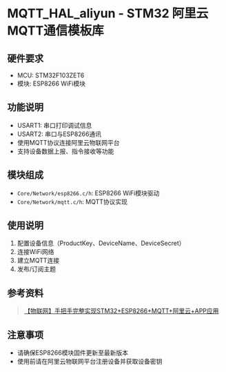 # MQTT_HAL_aliyun - STM32 阿里云MQTT通信模板库

## 硬件要求
- MCU: STM32F103ZET6
- 模块: ESP8266 WiFi模块

## 功能说明
- USART1: 串口打印调试信息
- USART2: 串口与ESP8266通讯
- 使用MQTT协议连接阿里云物联网平台
- 支持设备数据上报、指令接收等功能

## 模块组成
- `Core/Network/esp8266.c/h`: ESP8266 WiFi模块驱动
- `Core/Network/mqtt.c/h`: MQTT协议实现

## 使用说明
1. 配置设备信息（ProductKey、DeviceName、DeviceSecret）
2. 连接WiFi网络
3. 建立MQTT连接
4. 发布/订阅主题

## 参考资料
> [【物联网】手把手完整实现STM32+ESP8266+MQTT+阿里云+APP应用](https://blog.csdn.net/m0_61712829/article/details/135248254)

## 注意事项
- 请确保ESP8266模块固件更新至最新版本
- 使用前请在阿里云物联网平台注册设备并获取设备密钥



